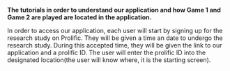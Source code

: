 **The tutorials in order to understand our application and how Game 1 and Game 2 are played are located in the application.**

In order to access our application, each user will start by signing up for the research study on Prolific. They will be given a time an date to undergo the research study. During this accepted time, they will be given the link to our application and a prolific ID. The user will enter the prolific ID into the designated location(the user will know where, it is the starting screen).